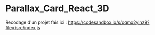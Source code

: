 # Parallax_Card_React_3D
Recodage d'un projet fais ici : https://codesandbox.io/s/oqmx2ylnz9?file=/src/index.js
